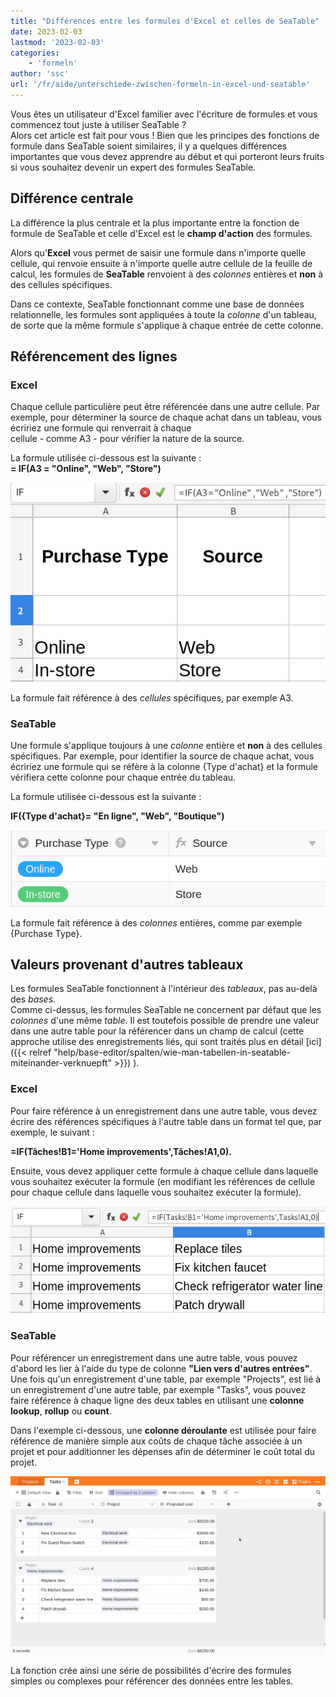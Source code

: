```yaml
---
title: "Différences entre les formules d'Excel et celles de SeaTable"
date: 2023-02-03
lastmod: '2023-02-03'
categories:
    - 'formeln'
author: 'ssc'
url: '/fr/aide/unterschiede-zwischen-formeln-in-excel-und-seatable'
---
```


Vous êtes un utilisateur d'Excel familier avec l'écriture de formules et vous commencez tout juste à utiliser SeaTable ?  
Alors cet article est fait pour vous ! Bien que les principes des fonctions de formule dans SeaTable soient similaires, il y a quelques différences importantes que vous devez apprendre au début et qui porteront leurs fruits si vous souhaitez devenir un expert des formules SeaTable.

## Différence centrale

La différence la plus centrale et la plus importante entre la fonction de formule de SeaTable et celle d'Excel est le **champ d'action** des formules.

Alors qu'**Excel** vous permet de saisir une formule dans n'importe quelle cellule, qui renvoie ensuite à n'importe quelle autre cellule de la feuille de calcul, les formules de **SeaTable** renvoient à des _colonnes_ entières et **non** à des cellules spécifiques.

Dans ce contexte, SeaTable fonctionnant comme une base de données relationnelle, les formules sont appliquées à toute la _colonne_ d'un tableau, de sorte que la même formule s'applique à chaque entrée de cette colonne.

## Référencement des lignes

### Excel

Chaque cellule particulière peut être référencée dans une autre cellule. Par exemple, pour déterminer la source de chaque achat dans un tableau, vous écririez une formule qui renverrait à chaque  
cellule - comme A3 - pour vérifier la nature de la source.

La formule utilisée ci-dessous est la suivante :  
**\= IF(A3 = "Online", "Web", "Store")**

![Référencement des cellules dans Excel](images/table-excel-vs.-seatable-1.png)

La formule fait référence à des _cellules_ spécifiques, par exemple A3.

### SeaTable

Une formule s'applique toujours à une _colonne_ entière et **non** à des cellules spécifiques. Par exemple, pour identifier la source de chaque achat, vous écririez une formule qui se réfère à la colonne {Type d'achat} et la formule vérifiera cette colonne pour chaque entrée du tableau.

La formule utilisée ci-dessous est la suivante :

**IF({Type d'achat}= "En ligne", "Web", "Boutique")**

![Référencement des colonnes dans SeaTable](images/table-excel-vs-seatable-2.png)

La formule fait référence à des _colonnes_ entières, comme par exemple {Purchase Type}.

## Valeurs provenant d'autres tableaux

Les formules SeaTable fonctionnent à l'intérieur des _tableaux_, pas au-delà des _bases_.  
Comme ci-dessus, les formules SeaTable ne concernent par défaut que les _colonnes_ d'une même _table_. Il est toutefois possible de prendre une valeur dans une autre table pour la référencer dans un champ de calcul (cette approche utilise des enregistrements liés, qui sont traités plus en détail [ici]({{< relref "help/base-editor/spalten/wie-man-tabellen-in-seatable-miteinander-verknuepft" >}}) ).

### Excel

Pour faire référence à un enregistrement dans une autre table, vous devez écrire des références spécifiques à l'autre table dans un format tel que, par exemple, le suivant :

**\=IF(Tâches!B1='Home improvements',Tâches!A1,0).**

Ensuite, vous devez appliquer cette formule à chaque cellule dans laquelle vous souhaitez exécuter la formule (en modifiant les références de cellule pour chaque cellule dans laquelle vous souhaitez exécuter la formule).

![Référence à un autre ensemble de données dans Excel](images/table-excel-vs-seatable-3.png)

### SeaTable

Pour référencer un enregistrement dans une autre table, vous pouvez d'abord les lier à l'aide du type de colonne **"Lien vers d'autres entrées"**. Une fois qu'un enregistrement d'une table, par exemple "Projects", est lié à un enregistrement d'une autre table, par exemple "Tasks", vous pouvez faire référence à chaque ligne des deux tables en utilisant une **colonne** **lookup**, **rollup** ou **count**.

Dans l'exemple ci-dessous, une **colonne déroulante** est utilisée pour faire référence de manière simple aux coûts de chaque tâche associée à un projet et pour additionner les dépenses afin de déterminer le coût total du projet.

![Colonne déroulante permettant de faire référence aux coûts de chaque tâche associée à un projet et de totaliser les dépenses afin d'obtenir le coût total du projet.](images/reference-to-other-bases.gif)

La fonction crée ainsi une série de possibilités d'écrire des formules simples ou complexes pour référencer des données entre les tables.
